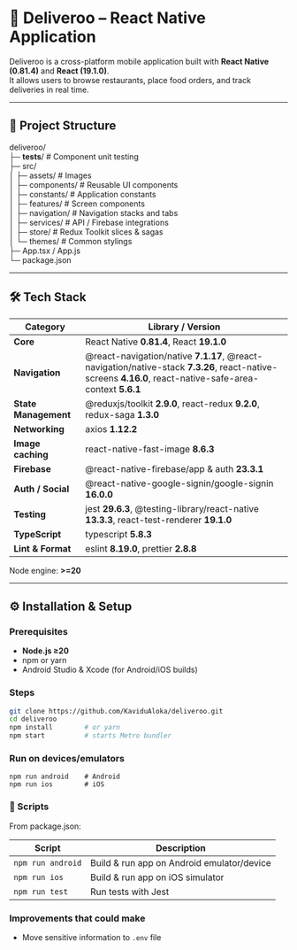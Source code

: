 # 🚀 Deliveroo – React Native Application

Deliveroo is a cross-platform mobile application built with **React Native (0.81.4)** and **React (19.1.0)**.  
It allows users to browse restaurants, place food orders, and track deliveries in real time.

---
## 📂 Project Structure

deliveroo/<br>
├─ __tests__/ # Component unit testing<br> 
├─ src/<br>
│ ├─ assets/ # Images<br>
│ ├─ components/ # Reusable UI components<br>
│ ├─ constants/ # Application constants<br>
│ ├─ features/ # Screen components<br>
│ ├─ navigation/ # Navigation stacks and tabs<br>
│ ├─ services/ # API / Firebase integrations<br>
│ ├─ store/ # Redux Toolkit slices & sagas<br>
│ └─ themes/ # Common stylings<br>
├─ App.tsx / App.js<br>
└─ package.json<br>

---

## 🛠️ Tech Stack

| Category              | Library / Version                          |
|-----------------------|---------------------------------------------|
| **Core**              | React Native **0.81.4**, React **19.1.0**   |
| **Navigation**        | @react-navigation/native **7.1.17**, @react-navigation/native-stack **7.3.26**, react-native-screens **4.16.0**, react-native-safe-area-context **5.6.1** |
| **State Management**  | @reduxjs/toolkit **2.9.0**, react-redux **9.2.0**, redux-saga **1.3.0** |
| **Networking**        | axios **1.12.2** |
| **Image caching**     | react-native-fast-image **8.6.3** |
| **Firebase**          | @react-native-firebase/app & auth **23.3.1** |
| **Auth / Social**     | @react-native-google-signin/google-signin **16.0.0** |
| **Testing**           | jest **29.6.3**, @testing-library/react-native **13.3.3**, react-test-renderer **19.1.0** |
| **TypeScript**        | typescript **5.8.3** |
| **Lint & Format**     | eslint **8.19.0**, prettier **2.8.8** |

Node engine: **>=20**

---

## ⚙️ Installation & Setup

### Prerequisites
- **Node.js ≥20**
- npm or yarn
- Android Studio & Xcode (for Android/iOS builds)

### Steps
```bash
git clone https://github.com/KaviduAloka/deliveroo.git
cd deliveroo
npm install        # or yarn
npm start          # starts Metro bundler

```

### Run on devices/emulators
```
npm run android    # Android
npm run ios        # iOS
```

### 📜 Scripts
From package.json:

|Script               | Description|
|---------------------|------------|
|`npm run android`    |Build & run app on Android emulator/device|
|`npm run ios` | Build & run app on iOS simulator|
|`npm run test`|Run tests with Jest|

### Improvements that could make
* Move sensitive information to `.env` file
